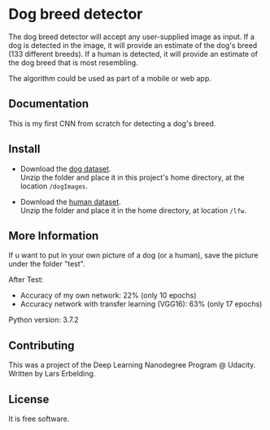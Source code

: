 # Dog breed detector

The dog breed detector will accept any user-supplied image as input. 
If a dog is detected in the image, it will provide an estimate of the dog's breed (133 different breeds). 
If a human is detected, it will provide an estimate of the dog breed that is most resembling. 

The algorithm could be used as part of a mobile or web app.


Documentation
-------------

This is my first CNN from scratch for detecting a dog's breed.

Install
--------

* Download the [dog dataset](https://s3-us-west-1.amazonaws.com/udacity-aind/dog-project/dogImages.zip).  
Unzip the folder and place it in this project's home directory, at the location `/dogImages`. 

* Download the [human dataset](https://s3-us-west-1.amazonaws.com/udacity-aind/dog-project/lfw.zip).  
Unzip the folder and place it in the home directory, at location `/lfw`.  



More Information
----------------

If u want to put in your own picture of a dog (or a human), save the picture under the folder "test".


After Test:
* Accuracy of my own network: 22% (only 10 epochs)
* Accuracy network with transfer learning (VGG16): 63% (only 17 epochs)

Python version: 3.7.2

Contributing
------------

This was a project of the Deep Learning Nanodegree Program @ Udacity.
Written by Lars Erbelding.

License
-------

It is free software.

